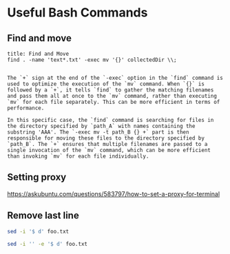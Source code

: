 # Useful Bash Commands

## Find and move

```ad-code
title: Find and Move
find . -name 'text*.txt' -exec mv '{}' collectedDir \\;
```

```ad-info

The `+` sign at the end of the `-exec` option in the `find` command is used to optimize the execution of the `mv` command. When `{}` is followed by a `+`, it tells `find` to gather the matching filenames and pass them all at once to the `mv` command, rather than executing `mv` for each file separately. This can be more efficient in terms of performance.

In this specific case, the `find` command is searching for files in the directory specified by `path_A` with names containing the substring 'AAA'. The `-exec mv -t path_B {} +` part is then responsible for moving these files to the directory specified by `path_B`. The `+` ensures that multiple filenames are passed to a single invocation of the `mv` command, which can be more efficient than invoking `mv` for each file individually.
```

## Setting proxy

https://askubuntu.com/questions/583797/how-to-set-a-proxy-for-terminal

## Remove last line

```bash
sed -i '$ d' foo.txt
```

```bash
sed -i '' -e '$ d' foo.txt
```
